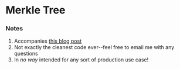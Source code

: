 # Merkle Tree

### Notes 
1. Accompanies [this blog post](https://medium.com/@evankozliner/merkle-tree-introduction-4c44250e2da7)
2. Not exactly the cleanest code ever--feel free to email me with any questions
3. In *no way* intended for any sort of production use case!

